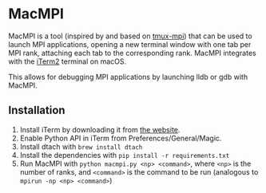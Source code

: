 # MacMPI

MacMPI is a tool (inspired by and based on [tmux-mpi][tmux-mpi]) that can
be used to launch MPI applications, opening a new terminal window with one
tab per MPI rank, attaching each tab to the corresponding rank. MacMPI
integrates with the [iTerm2][iterm] terminal on macOS.

This allows for debugging MPI applications by launching lldb or gdb with
MacMPI.

## Installation

1. Install iTerm by downloading it from [the website][iterm].
2. Enable Python API in iTerm from Preferences/General/Magic.
3. Install dtach with `brew install dtach`
4. Install the dependencies with `pip install -r requirements.txt`
5. Run MacMPI with `python macmpi.py <np> <command>`, where `<np>` is the
   number of ranks, and `<command>` is the command to be run (analogous to
   `mpirun -np <np> <command>`)


[tmux-mpi]: https://github.com/wrs20/tmux-mpi
[iterm]: https://iterm2.com
